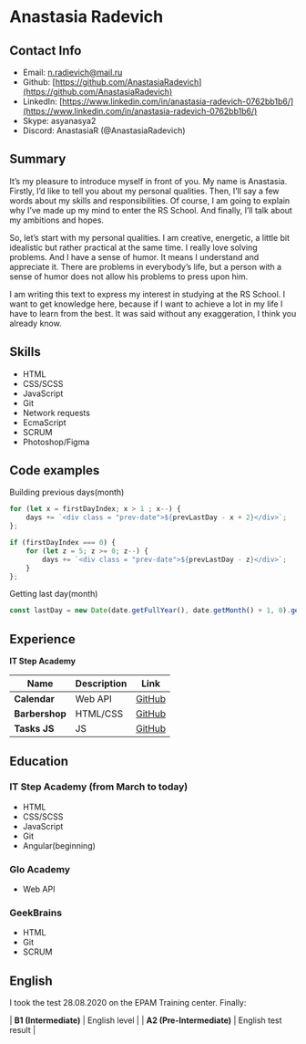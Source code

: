 # Anastasia Radevich

## Contact Info

+ Email: [n.radievich@mail.ru](n.radievich@mail.ru)
+ Github: [https://github.com/AnastasiaRadevich](https://github.com/AnastasiaRadevich)
+ LinkedIn: [https://www.linkedin.com/in/anastasia-radevich-0762bb1b6/](https://www.linkedin.com/in/anastasia-radevich-0762bb1b6/)
+ Skype: asyanasya2
+ Discord: AnastasiaR (@AnastasiaRadevich)

## Summary

It’s my pleasure to introduce myself in front of you. My name is Anastasia. Firstly, I’d like to tell you about my personal qualities. Then, I’ll say a few words about my skills and responsibilities. Of course, I am going to explain why I’ve made up my mind to enter the RS School. And finally, I’ll talk about my ambitions and hopes.

So, let’s start with my personal qualities. I am creative, energetic, a little bit idealistic but rather practical at the same time. I really love solving problems. And I have a sense of humor. It means I understand and appreciate it. There are problems in everybody’s life, but a person with a sense of humor does not allow his problems to press upon him.

I am writing this text to express my interest in studying at the RS School. I want to get knowledge here, because if I want to achieve a lot in my life I have to learn from the best. It was said without any exaggeration, I think you already know.

## Skills

- HTML
- CSS/SCSS
- JavaScript
- Git
- Network requests
- EcmaScript
- SCRUM
- Photoshop/Figma

## Code examples

Building previous days(month)
``` javascript
for (let x = firstDayIndex; x > 1 ; x--) {
    days += `<div class = "prev-date">${prevLastDay - x + 2}</div>`;
};

if (firstDayIndex === 0) {
    for (let z = 5; z >= 0; z--) {
        days += `<div class = "prev-date">${prevLastDay - z}</div>`;
    }
};
```
Getting last day(month) 
``` javascript
const lastDay = new Date(date.getFullYear(), date.getMonth() + 1, 0).getDate();
```

## Experience

**IT Step Academy** 

| Name | Description | Link |
| ----- | ----- | ----- |
| **Calendar** | Web API | [GitHub](https://anastasiaradevich.github.io/Calendar/) |
| **Barbershop** | HTML/CSS  | [GitHub](https://anastasiaradevich.github.io/Barbershop/) |
| **Tasks JS** | JS | [GitHub](https://github.com/AnastasiaRadevich/JSRadevichA) |

## Education

### IT Step Academy (from March to today)

- HTML
- CSS/SCSS
- JavaScript
- Git
- Angular(beginning)

### Glo Academy 

- Web API

### GeekBrains

- HTML
- Git
- SCRUM

## English

I took the test 28.08.2020 on the EPAM Training center. Finally:

| **B1 (Intermediate)** | English level |
| **A2 (Pre-Intermediate)** | English test result |